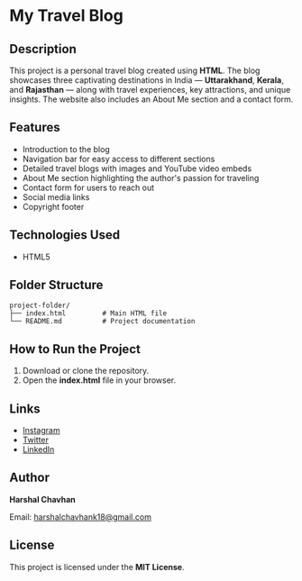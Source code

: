 # My Travel Blog

## Description
This project is a personal travel blog created using **HTML**. The blog showcases three captivating destinations in India — **Uttarakhand**, **Kerala**, and **Rajasthan** — along with travel experiences, key attractions, and unique insights. The website also includes an About Me section and a contact form.

## Features
- Introduction to the blog
- Navigation bar for easy access to different sections
- Detailed travel blogs with images and YouTube video embeds
- About Me section highlighting the author's passion for traveling
- Contact form for users to reach out
- Social media links
- Copyright footer

## Technologies Used
- HTML5

## Folder Structure
```
project-folder/
├── index.html         # Main HTML file
└── README.md          # Project documentation
```

## How to Run the Project
1. Download or clone the repository.
2. Open the **index.html** file in your browser.

## Links
- [Instagram](https://www.instagram.com/_harshaal18/)
- [Twitter](https://x.com/harshaal018)
- [LinkedIn](https://www.linkedin.com/in/harshal-chavhan-95ab4a244/)

## Author
**Harshal Chavhan**

Email: [harshalchavhank18@gmail.com](mailto:harshalchavhank18@gmail.com)

## License
This project is licensed under the **MIT License**.

